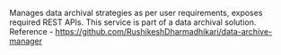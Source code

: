 Manages data archival strategies as per user requirements, exposes required REST APIs.
This service is part of a data archival solution.
Reference - 
https://github.com/RushikeshDharmadhikari/data-archive-manager
